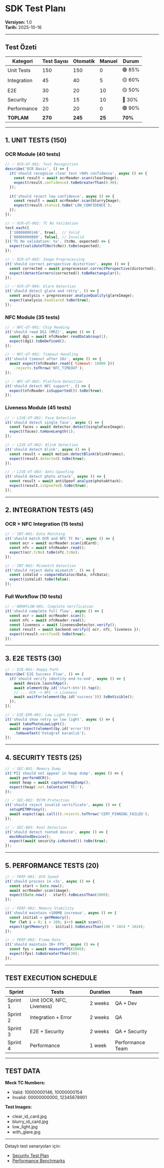 # SDK Test Planı

**Versiyon:** 1.0  
**Tarih:** 2025-10-16

---

## Test Özeti

| Kategori | Test Sayısı | Otomatik | Manuel | Durum |
|----------|-------------|----------|--------|-------|
| Unit Tests | 150 | 150 | 0 | 🟢 85% |
| Integration | 45 | 40 | 5 | 🟡 60% |
| E2E | 30 | 20 | 10 | 🟡 50% |
| Security | 25 | 15 | 10 | 🔴 30% |
| Performance | 20 | 20 | 0 | 🟢 90% |
| **TOPLAM** | **270** | **245** | **25** | **70%** |

---

## 1. UNIT TESTS (150)

### OCR Module (40 tests)

```javascript
// ✅ OCR-UT-001: Text Recognition
describe('OCR Basic', () => {
  it('should recognize clear text >90% confidence', async () => {
    const result = await ocrReader.scan(clearImage);
    expect(result.confidence).toBeGreaterThan(0.90);
  });
  
  it('should reject low confidence', async () => {
    const result = await ocrReader.scan(blurryImage);
    expect(result.status).toBe('LOW_CONFIDENCE');
  });
});

// ✅ OCR-UT-002: TC No Validation
test.each([
  ['10000000146', true],  // Valid
  ['00000000000', false], // Invalid
])('TC No validation: %s', (tcNo, expected) => {
  expect(validateTCNo(tcNo)).toBe(expected);
});

// ✅ OCR-UT-003: Image Preprocessing
it('should correct perspective distortion', async () => {
  const corrected = await preprocessor.correctPerspective(distorted);
  expect(detectCorners(corrected)).toBeRectangular();
});

// ✅ OCR-UT-004: Glare Detection
it('should detect glare and retry', () => {
  const analysis = preprocessor.analyzeQuality(glareImage);
  expect(analysis.hasGlare).toBe(true);
});
```

### NFC Module (35 tests)

```javascript
// ✅ NFC-UT-001: Chip Reading
it('should read DG1 (MRZ)', async () => {
  const dg1 = await nfcReader.readDataGroup(1);
  expect(dg1).toBeDefined();
});

// ✅ NFC-UT-002: Timeout Handling
it('should timeout after 10s', async () => {
  await expect(nfcReader.read({ timeout: 10000 }))
    .rejects.toThrow('NFC_TIMEOUT');
});

// ✅ NFC-UT-003: Platform Detection
it('should detect NFC support', () => {
  expect(nfcReader.isSupported()).toBe(true);
});
```

### Liveness Module (45 tests)

```javascript
// ✅ LIVE-UT-001: Face Detection
it('should detect single face', async () => {
  const faces = await detector.detect(singleFaceImage);
  expect(faces).toHaveLength(1);
});

// ✅ LIVE-UT-002: Blink Detection
it('should detect blink', async () => {
  const result = await motion.detectBlink(blinkFrames);
  expect(result.detected).toBe(true);
});

// ✅ LIVE-UT-003: Anti-Spoofing
it('should detect photo attack', async () => {
  const result = await antiSpoof.analyze(photoAttack);
  expect(result.isSpoofed).toBe(true);
});
```

---

## 2. INTEGRATION TESTS (45)

### OCR + NFC Integration (15 tests)

```javascript
// ✅ INT-001: Data Matching
it('should match OCR and NFC TC No', async () => {
  const ocr = await ocrReader.scan(idCard);
  const nfc = await nfcReader.read();
  expect(ocr.tcNo).toBe(nfc.tcNo);
});

// ✅ INT-002: Mismatch Detection
it('should reject data mismatch', () => {
  const isValid = compareData(ocrData, nfcData);
  expect(isValid).toBe(false);
});
```

### Full Workflow (10 tests)

```javascript
// ✅ WORKFLOW-001: Complete Verification
it('should complete full flow', async () => {
  const ocr = await ocrReader.scan();
  const nfc = await nfcReader.read();
  const liveness = await livenessDetector.verify();
  const result = await backend.verify({ ocr, nfc, liveness });
  expect(result.verified).toBe(true);
});
```

---

## 3. E2E TESTS (30)

```javascript
// ✅ E2E-001: Happy Path
describe('E2E Success Flow', () => {
  it('should verify identity end-to-end', async () => {
    await device.launchApp();
    await element(by.id('start-btn')).tap();
    // ... OCR -> NFC -> Liveness
    await waitFor(element(by.id('success'))).toBeVisible();
  });
});

// ✅ E2E-ERR-001: Low Light Error
it('should show retry on low light', async () => {
  await takePhotoLowLight();
  await expect(element(by.id('error')))
    .toHaveText('Fotoğraf karanlık');
});
```

---

## 4. SECURITY TESTS (25)

```javascript
// ✅ SEC-001: Memory Dump
it('PII should not appear in heap dump', async () => {
  await performOCR();
  const heap = await captureHeapDump();
  expect(heap).not.toContain('TC:');
});

// ✅ SEC-002: MITM Protection
it('should reject invalid certificate', async () => {
  setupMITMProxy();
  await expect(api.call()).rejects.toThrow('CERT_PINNING_FAILED');
});

// ✅ SEC-003: Root Detection
it('should detect rooted device', async () => {
  mockRootedDevice();
  expect(await security.isRooted()).toBe(true);
});
```

---

## 5. PERFORMANCE TESTS (20)

```javascript
// ✅ PERF-001: OCR Speed
it('should process in <3s', async () => {
  const start = Date.now();
  await ocrReader.scan(image);
  expect(Date.now() - start).toBeLessThan(3000);
});

// ✅ PERF-002: Memory Stability
it('should maintain <100MB increase', async () => {
  const initial = getMemory();
  for (let i = 0; i < 100; i++) await scan();
  expect(getMemory() - initial).toBeLessThan(100 * 1024 * 1024);
});

// ✅ PERF-003: Frame Rate
it('should maintain 30+ FPS', async () => {
  const fps = await measureFPS(5000);
  expect(fps).toBeGreaterThan(30);
});
```

---

## TEST EXECUTION SCHEDULE

| Sprint | Tests | Duration | Team |
|--------|-------|----------|------|
| Sprint 1 | Unit (OCR, NFC, Liveness) | 2 weeks | QA + Dev |
| Sprint 2 | Integration + Error | 2 weeks | QA |
| Sprint 3 | E2E + Security | 2 weeks | QA + Security |
| Sprint 4 | Performance | 1 week | Performance Team |

---

## TEST DATA

**Mock TC Numbers:**
- Valid: 10000000146, 10000000154
- Invalid: 00000000000, 12345678901

**Test Images:**
- clear_id_card.jpg
- blurry_id_card.jpg
- low_light.jpg
- with_glare.jpg

---

Detaylı test senaryoları için:
- [Security Test Plan](./SDK_AUDIT_SECURITY_TEST_PLAN.md)
- [Performance Benchmarks](./SDK_AUDIT_PERFORMANCE_BENCHMARKS.md)
